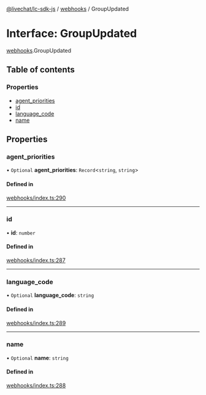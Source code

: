 [@livechat/lc-sdk-js](../README.md) / [webhooks](../modules/webhooks.md) / GroupUpdated

# Interface: GroupUpdated

[webhooks](../modules/webhooks.md).GroupUpdated

## Table of contents

### Properties

- [agent\_priorities](webhooks.GroupUpdated.md#agent_priorities)
- [id](webhooks.GroupUpdated.md#id)
- [language\_code](webhooks.GroupUpdated.md#language_code)
- [name](webhooks.GroupUpdated.md#name)

## Properties

### agent\_priorities

• `Optional` **agent\_priorities**: `Record`<`string`, `string`\>

#### Defined in

[webhooks/index.ts:290](https://github.com/livechat/lc-sdk-js/blob/a3fdde0/src/webhooks/index.ts#L290)

___

### id

• **id**: `number`

#### Defined in

[webhooks/index.ts:287](https://github.com/livechat/lc-sdk-js/blob/a3fdde0/src/webhooks/index.ts#L287)

___

### language\_code

• `Optional` **language\_code**: `string`

#### Defined in

[webhooks/index.ts:289](https://github.com/livechat/lc-sdk-js/blob/a3fdde0/src/webhooks/index.ts#L289)

___

### name

• `Optional` **name**: `string`

#### Defined in

[webhooks/index.ts:288](https://github.com/livechat/lc-sdk-js/blob/a3fdde0/src/webhooks/index.ts#L288)
